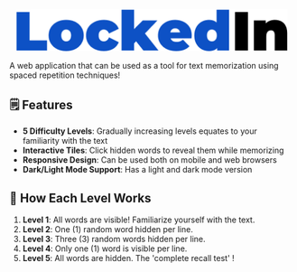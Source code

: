 <div align="center">
  <picture>
    <source media="(prefers-color-scheme: dark)" srcset="/public/images/logo-dark.png">
    <source media="(prefers-color-scheme: light)" srcset="/public/imageslogo-light.png">
    <img alt="LockedIn Logo" src="/public/images/logo-light.png" width="481">
  </picture>
</div>

A web application that can be used as a tool for text memorization using spaced repetition techniques!

## 🗒️ Features
- **5 Difficulty Levels**: Gradually increasing levels equates to your familiarity with the text
- **Interactive Tiles**: Click hidden words to reveal them while memorizing
- **Responsive Design**: Can be used both on mobile and web browsers
- **Dark/Light Mode Support**: Has a light and dark mode version

## 🧩 How Each Level Works
1. **Level 1**: All words are visible! Familiarize yourself with the text.
2. **Level 2**: One (1) random word hidden per line.
3. **Level 3**: Three (3) random words hidden per line.
4. **Level 4**: Only one (1) word is visible per line.
5. **Level 5**: All words are hidden. The 'complete recall test' !
